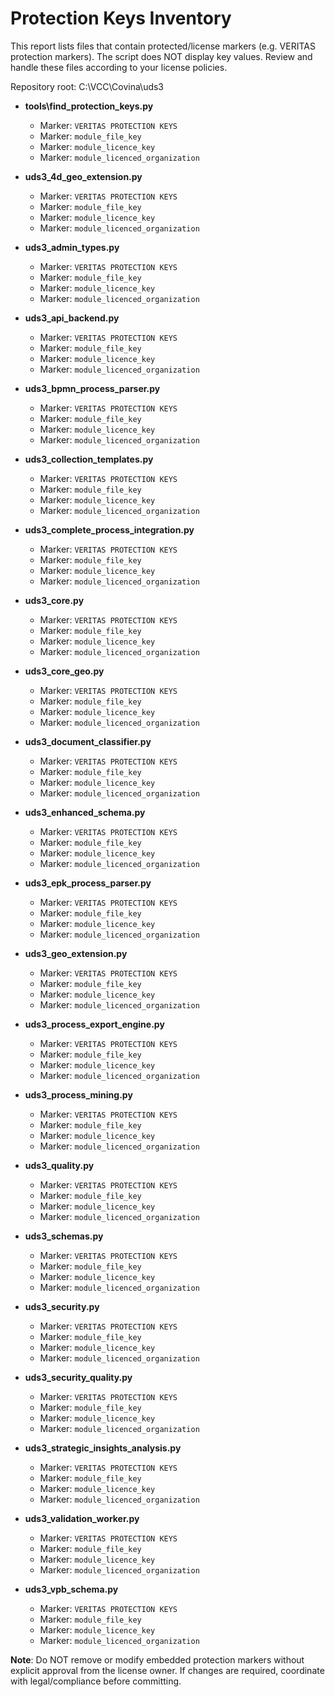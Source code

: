 # Protection Keys Inventory

This report lists files that contain protected/license markers (e.g. VERITAS protection markers).
The script does NOT display key values. Review and handle these files according to your license policies.

Repository root: C:\VCC\Covina\uds3

- **tools\find_protection_keys.py**
  - Marker: `VERITAS PROTECTION KEYS`
  - Marker: `module_file_key`
  - Marker: `module_licence_key`
  - Marker: `module_licenced_organization`

- **uds3_4d_geo_extension.py**
  - Marker: `VERITAS PROTECTION KEYS`
  - Marker: `module_file_key`
  - Marker: `module_licence_key`
  - Marker: `module_licenced_organization`

- **uds3_admin_types.py**
  - Marker: `VERITAS PROTECTION KEYS`
  - Marker: `module_file_key`
  - Marker: `module_licence_key`
  - Marker: `module_licenced_organization`

- **uds3_api_backend.py**
  - Marker: `VERITAS PROTECTION KEYS`
  - Marker: `module_file_key`
  - Marker: `module_licence_key`
  - Marker: `module_licenced_organization`

- **uds3_bpmn_process_parser.py**
  - Marker: `VERITAS PROTECTION KEYS`
  - Marker: `module_file_key`
  - Marker: `module_licence_key`
  - Marker: `module_licenced_organization`

- **uds3_collection_templates.py**
  - Marker: `VERITAS PROTECTION KEYS`
  - Marker: `module_file_key`
  - Marker: `module_licence_key`
  - Marker: `module_licenced_organization`

- **uds3_complete_process_integration.py**
  - Marker: `VERITAS PROTECTION KEYS`
  - Marker: `module_file_key`
  - Marker: `module_licence_key`
  - Marker: `module_licenced_organization`

- **uds3_core.py**
  - Marker: `VERITAS PROTECTION KEYS`
  - Marker: `module_file_key`
  - Marker: `module_licence_key`
  - Marker: `module_licenced_organization`

- **uds3_core_geo.py**
  - Marker: `VERITAS PROTECTION KEYS`
  - Marker: `module_file_key`
  - Marker: `module_licence_key`
  - Marker: `module_licenced_organization`

- **uds3_document_classifier.py**
  - Marker: `VERITAS PROTECTION KEYS`
  - Marker: `module_file_key`
  - Marker: `module_licence_key`
  - Marker: `module_licenced_organization`

- **uds3_enhanced_schema.py**
  - Marker: `VERITAS PROTECTION KEYS`
  - Marker: `module_file_key`
  - Marker: `module_licence_key`
  - Marker: `module_licenced_organization`

- **uds3_epk_process_parser.py**
  - Marker: `VERITAS PROTECTION KEYS`
  - Marker: `module_file_key`
  - Marker: `module_licence_key`
  - Marker: `module_licenced_organization`

- **uds3_geo_extension.py**
  - Marker: `VERITAS PROTECTION KEYS`
  - Marker: `module_file_key`
  - Marker: `module_licence_key`
  - Marker: `module_licenced_organization`

- **uds3_process_export_engine.py**
  - Marker: `VERITAS PROTECTION KEYS`
  - Marker: `module_file_key`
  - Marker: `module_licence_key`
  - Marker: `module_licenced_organization`

- **uds3_process_mining.py**
  - Marker: `VERITAS PROTECTION KEYS`
  - Marker: `module_file_key`
  - Marker: `module_licence_key`
  - Marker: `module_licenced_organization`

- **uds3_quality.py**
  - Marker: `VERITAS PROTECTION KEYS`
  - Marker: `module_file_key`
  - Marker: `module_licence_key`
  - Marker: `module_licenced_organization`

- **uds3_schemas.py**
  - Marker: `VERITAS PROTECTION KEYS`
  - Marker: `module_file_key`
  - Marker: `module_licence_key`
  - Marker: `module_licenced_organization`

- **uds3_security.py**
  - Marker: `VERITAS PROTECTION KEYS`
  - Marker: `module_file_key`
  - Marker: `module_licence_key`
  - Marker: `module_licenced_organization`

- **uds3_security_quality.py**
  - Marker: `VERITAS PROTECTION KEYS`
  - Marker: `module_file_key`
  - Marker: `module_licence_key`
  - Marker: `module_licenced_organization`

- **uds3_strategic_insights_analysis.py**
  - Marker: `VERITAS PROTECTION KEYS`
  - Marker: `module_file_key`
  - Marker: `module_licence_key`
  - Marker: `module_licenced_organization`

- **uds3_validation_worker.py**
  - Marker: `VERITAS PROTECTION KEYS`
  - Marker: `module_file_key`
  - Marker: `module_licence_key`
  - Marker: `module_licenced_organization`

- **uds3_vpb_schema.py**
  - Marker: `VERITAS PROTECTION KEYS`
  - Marker: `module_file_key`
  - Marker: `module_licence_key`
  - Marker: `module_licenced_organization`



**Note**: Do NOT remove or modify embedded protection markers without explicit approval from the license owner. If changes are required, coordinate with legal/compliance before committing.
